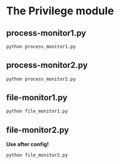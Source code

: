 # The Privilege module
## process-monitor1.py
```bash
python process_monitor1.py
```

## process-monitor2.py
```bash
python process_monitor2.py
```

## file-monitor1.py
```bash
python file_monitor1.py
```

## file-monitor2.py
**Use after config!**
```bash
python file_monitor2.py
```
